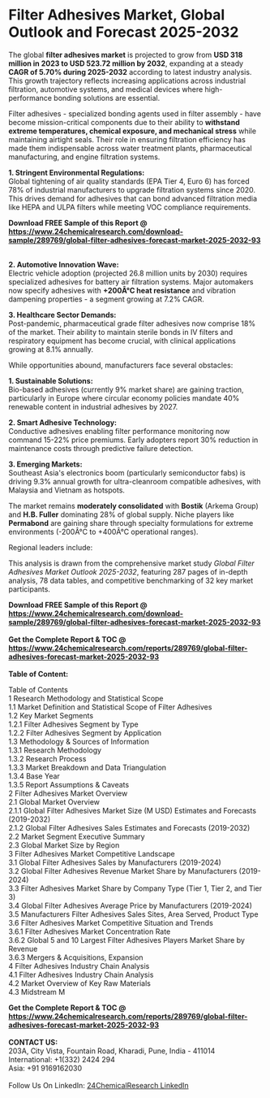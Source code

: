 <h1>Filter Adhesives Market, Global Outlook and Forecast 2025-2032</h1><p>The global <strong>filter adhesives market</strong> is projected to grow from <strong>USD 318 million in 2023 to USD 523.72 million by 2032</strong>, expanding at a steady <strong>CAGR of 5.70% during 2025-2032</strong> according to latest industry analysis. This growth trajectory reflects increasing applications across industrial filtration, automotive systems, and medical devices where high-performance bonding solutions are essential.</p><p>Filter adhesives - specialized bonding agents used in filter assembly - have become mission-critical components due to their ability to <strong>withstand extreme temperatures, chemical exposure, and mechanical stress</strong> while maintaining airtight seals. Their role in ensuring filtration efficiency has made them indispensable across water treatment plants, pharmaceutical manufacturing, and engine filtration systems.</p><p><strong>1. Stringent Environmental Regulations:</strong><br>
Global tightening of air quality standards (EPA Tier 4, Euro 6) has forced 78% of industrial manufacturers to upgrade filtration systems since 2020. This drives demand for adhesives that can bond advanced filtration media like HEPA and ULPA filters while meeting VOC compliance requirements.</p><div><b>Download FREE Sample of this Report @ 
            <a href="https://www.24chemicalresearch.com/download-sample/289769/global-filter-adhesives-forecast-market-2025-2032-93">
            https://www.24chemicalresearch.com/download-sample/289769/global-filter-adhesives-forecast-market-2025-2032-93</a></b></div><br><p><strong>2. Automotive Innovation Wave:</strong><br>
Electric vehicle adoption (projected 26.8 million units by 2030) requires specialized adhesives for battery air filtration systems. Major automakers now specify adhesives with <strong>+200Â°C heat resistance</strong> and vibration dampening properties - a segment growing at 7.2% CAGR.</p><p><strong>3. Healthcare Sector Demands:</strong><br>
Post-pandemic, pharmaceutical grade filter adhesives now comprise 18% of the market. Their ability to maintain sterile bonds in IV filters and respiratory equipment has become crucial, with clinical applications growing at 8.1% annually.</p><p>While opportunities abound, manufacturers face several obstacles:</p><p><strong>1. Sustainable Solutions:</strong><br>
Bio-based adhesives (currently 9% market share) are gaining traction, particularly in Europe where circular economy policies mandate 40% renewable content in industrial adhesives by 2027.</p><p><strong>2. Smart Adhesive Technology:</strong><br>
Conductive adhesives enabling filter performance monitoring now command 15-22% price premiums. Early adopters report 30% reduction in maintenance costs through predictive failure detection.</p><p><strong>3. Emerging Markets:</strong><br>
Southeast Asia's electronics boom (particularly semiconductor fabs) is driving 9.3% annual growth for ultra-cleanroom compatible adhesives, with Malaysia and Vietnam as hotspots.</p><p>The market remains <strong>moderately consolidated</strong> with <strong>Bostik</strong> (Arkema Group) and <strong>H.B. Fuller</strong> dominating 28% of global supply. Niche players like <strong>Permabond</strong> are gaining share through specialty formulations for extreme environments (-200Â°C to +400Â°C operational ranges).</p><p>Regional leaders include:</p><p>This analysis is drawn from the comprehensive market study <em>Global Filter Adhesives Market Outlook 2025-2032</em>, featuring 287 pages of in-depth analysis, 78 data tables, and competitive benchmarking of 32 key market participants.</p><div><b>Download FREE Sample of this Report @ 
            <a href="https://www.24chemicalresearch.com/download-sample/289769/global-filter-adhesives-forecast-market-2025-2032-93">
            https://www.24chemicalresearch.com/download-sample/289769/global-filter-adhesives-forecast-market-2025-2032-93</a></b></div><br><div><b>Get the Complete Report & TOC @ 
            <a href="https://www.24chemicalresearch.com/reports/289769/global-filter-adhesives-forecast-market-2025-2032-93">
            https://www.24chemicalresearch.com/reports/289769/global-filter-adhesives-forecast-market-2025-2032-93</a></b></div><br>
            <b>Table of Content:</b><p>Table of Contents<br />
1 Research Methodology and Statistical Scope<br />
1.1 Market Definition and Statistical Scope of Filter Adhesives<br />
1.2 Key Market Segments<br />
1.2.1 Filter Adhesives Segment by Type<br />
1.2.2 Filter Adhesives Segment by Application<br />
1.3 Methodology & Sources of Information<br />
1.3.1 Research Methodology<br />
1.3.2 Research Process<br />
1.3.3 Market Breakdown and Data Triangulation<br />
1.3.4 Base Year<br />
1.3.5 Report Assumptions & Caveats<br />
2 Filter Adhesives Market Overview<br />
2.1 Global Market Overview<br />
2.1.1 Global Filter Adhesives Market Size (M USD) Estimates and Forecasts (2019-2032)<br />
2.1.2 Global Filter Adhesives Sales Estimates and Forecasts (2019-2032)<br />
2.2 Market Segment Executive Summary<br />
2.3 Global Market Size by Region<br />
3 Filter Adhesives Market Competitive Landscape<br />
3.1 Global Filter Adhesives Sales by Manufacturers (2019-2024)<br />
3.2 Global Filter Adhesives Revenue Market Share by Manufacturers (2019-2024)<br />
3.3 Filter Adhesives Market Share by Company Type (Tier 1, Tier 2, and Tier 3)<br />
3.4 Global Filter Adhesives Average Price by Manufacturers (2019-2024)<br />
3.5 Manufacturers Filter Adhesives Sales Sites, Area Served, Product Type<br />
3.6 Filter Adhesives Market Competitive Situation and Trends<br />
3.6.1 Filter Adhesives Market Concentration Rate<br />
3.6.2 Global 5 and 10 Largest Filter Adhesives Players Market Share by Revenue<br />
3.6.3 Mergers & Acquisitions, Expansion<br />
4 Filter Adhesives Industry Chain Analysis<br />
4.1 Filter Adhesives Industry Chain Analysis<br />
4.2 Market Overview of Key Raw Materials<br />
4.3 Midstream M</p><div><b>Get the Complete Report & TOC @ 
            <a href="https://www.24chemicalresearch.com/reports/289769/global-filter-adhesives-forecast-market-2025-2032-93">
            https://www.24chemicalresearch.com/reports/289769/global-filter-adhesives-forecast-market-2025-2032-93</a></b></div><br><b>CONTACT US:</b><br>
            203A, City Vista, Fountain Road, Kharadi, Pune, India - 411014<br>
            International: +1(332) 2424 294<br>
            Asia: +91 9169162030 <br><br>
            Follow Us On LinkedIn: <a href="https://www.linkedin.com/company/24chemicalresearch/">24ChemicalResearch LinkedIn</a>